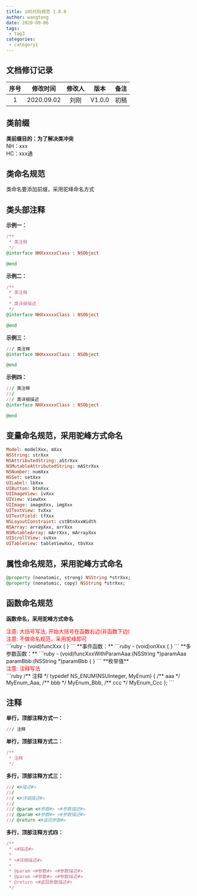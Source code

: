 ```yaml
---
title: iOS代码规范 1.0.0
author: wangtong
date: 2020-09-06
tags:
 - tag3
categories:
 - category1
---
```


## 文档修订记录
| 序号 |  修改时间  | 修改人 |  版本  | 备注 |
|:----:|:----------:|:------:|:------:|:----:|
|  1   | 2020.09.02 |  刘刚  | V1.0.0 | 初稿 |

## 类前缀
**类前缀目的：为了解决类冲突**   
NH：xxx   
HC：xxx通   

## 类命名规范
类命名要添加前缀，采用驼峰命名方式    

## 类头部注释
**示例一：**
```ruby
/**
 * 类注释
 */
@interface NHXxxxxxClass : NSObject

@end
```
**示例二：**
```ruby
/**
 * 类注释
 *
 * 类详细描述
 */
@interface NHXxxxxxClass : NSObject

@end
```
**示例三：**
```ruby
/// 类注释
@interface NHXxxxxxClass : NSObject

@end
```
**示例四：**
```ruby
/// 类注释
///
/// 类详细描述
@interface NHXxxxxxClass : NSObject

@end
```

## 变量命名规范，采用驼峰方式命名
```ruby
Model: modelXxx, mXxx
NSString: strXxx  
NSAttributedString: aStrXxx    
NSMutableAttributedString: mAStrXxx 
NSNumber: numXxx
NSSet: setXxx
UILabel: lbXxx  
UIButton: btnXxx  
UIImageView: ivXxx  
UIView: viewXxx  
UIImage: imageXxx, imgXxx 
UITextView: tvXxx  
UITextField: tfXxx 
NSLayoutConstraint: cstBtnXxxWidth  
NSArray: arrayXxx, arrXxx 
NSMutableArray: mArrXxx, mArrayXxx  
UIScrollView: svXxx  
UITableView: tableViewXxx, tbvXxx
```

## 属性命名规范，采用驼峰方式命名
```ruby
@property (nonatomic, strong) NSString *strXxx;
@property (nonatomic, copy) NSString *strXxx;
```

## 函数命名规范
**函数命名，采用驼峰方式命名**
<div style="color: red">注意: 大括号写法, 开始大括号在函数右边(非函数下边)</div>
<div style="color: red">注意: 不做命名规范，采用驼峰即可</div>
```ruby
- (void)funcXxx {
}
```
**事件函数：**
```ruby
- (void)onXxx {
}
```
**多参数函数：**
```ruby
- (void)funcXxxWithParamAaa:(NSString *)paramAaa
                   paramBbb:(NSString *)paramBbb {
}
```
**枚举值**
<div style="color: red">注意: 注释写法</div>
```ruby
/**
 注释
 */
typedef NS_ENUM(NSUInteger, MyEnum) {
    /** aaa */
    MyEnum_Aaa,
    /** bbb */
    MyEnum_Bbb,
    /** ccc */
    MyEnum_Ccc
};
```

## 注释
**单行，顶部注释方式一：**
```ruby
/// 注释
```
**单行，顶部注释方式二：**
```ruby
/**
 * 注释
 */
```
**多行，顶部注释方式三：**
```ruby
/// <#描述#>
///
/// <#详细描述#>
///
/// @param <#参数#> <#参数描述#>
/// @param <#参数#> <#参数描述#>
/// @return <#返回参数#>
```
**多行，顶部注释方式四：**
```ruby
/**
 * <#描述#>
 *
 * <#详细描述#>
 *
 * @param <#参数#> <#参数描述#>
 * @param <#参数#> <#参数描述#>
 * @return <#返回参数描述#>
 */
```
